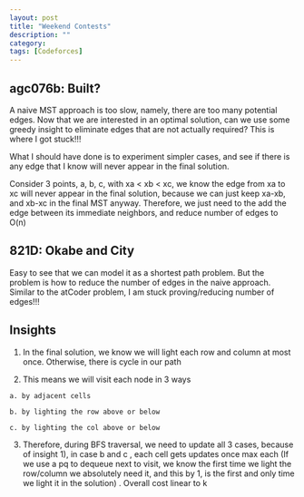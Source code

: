 ```yaml
---
layout: post
title: "Weekend Contests"
description: ""
category: 
tags: [Codeforces]
---
```


agc076b: Built?
--------
A naive MST approach is too slow, namely, there are too many potential edges. Now that we are interested in an optimal solution, can we use some greedy insight to eliminate edges that are not actually required? This is where I got stuck!!!

What I should have done is to experiment simpler cases, and see if there is any edge that I know will never appear in the final solution.

Consider 3 points, a, b, c, with xa < xb < xc, we know the edge from xa to xc will never appear in the final solution, because we can just keep xa-xb, and xb-xc in the final MST anyway. Therefore, we just need to the add the edge between its immediate neighbors, and reduce number of edges to O(n)


821D: Okabe and City
--------
Easy to see that we can model it as a shortest path problem. But the problem is how to reduce the number of edges in the naive approach. Similar to the atCoder problem, I am stuck proving/reducing number of edges!!!

Insights
--------
1. In the final solution, we know we will light each row and column at most once. Otherwise, there is cycle in our path

2. This means we will visit each node in 3 ways
``` 
a. by adjacent cells 

b. by lighting the row above or below

c. by lighting the col above or below
```

3. Therefore, during BFS traversal, we need to update all 3 cases, because of insight 1), in case b and c , each cell gets updates once max each (If we use a pq to dequeue next to visit, we know the first time we light the row/column we absolutely need it, and this by 1, is the first and only time we light it in the solution) . Overall cost linear to k 












